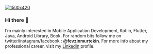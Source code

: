 
[![1500x420](https://media.giphy.com/media/iIqmM5tTjmpOB9mpbn/giphy.gif)](https://github.com/fevziomurtekin)

### Hi there 👋 

I’m mainly interested in Mobile Application Development, Kotlin, Flutter, Java, Android Library, Book. For random bits follow me on twitter/instagram/facebook : **@fevziomurtekin**. For more info about my professional career, visit my [Linkedin](https://www.linkedin.com/in/fevziomurtekin) profile.
